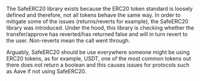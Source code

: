 The SafeERC20 library exists because the ERC20 token standard is loosely defined and therefore, not all tokens behave the same way.
In order to mitigate some of the issues (returns/reverts for example), the SafeERC20 library was introduced. Under the hood, this library is checking whether the transfer/approve has reverted/has returned false and will in turn revert to the user. Non-reverts mean the call went through.

Arguably, SafeERC20 should be use everywhere someone might be using ERC20 tokens, as for example, USDT, one of the most common tokens out there does not return a boolean and this causes issues for protocols such as Aave if not using SafeERC20.
